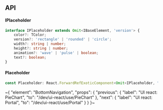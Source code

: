 

## API

#### IPlaceholder

```ts
interface IPlaceholder extends Omit<IBaseElement, 'version'> {
    color?: TColor;
    version?: 'rectangle' | 'rounded' | 'circle';
    width?: string | number;
    height?: string | number;
    animation?: 'wave' | 'pulse' | boolean;
    text?: boolean;
}
```

#### Placeholder

```ts
const Placeholder: React.ForwardRefExoticComponent<Omit<IPlaceholder, "ref"> & React.RefAttributes<unknown>>;
```


~{
  "element": "BottomNavigation",
  "props": {
    "previous": {
      "label": "UI react: PieChart",
      "to": "/dev/ui-react/use/PieChart"
    },
    "next": {
      "label": "UI react: Portal",
      "to": "/dev/ui-react/use/Portal"
    }
  }
}~
